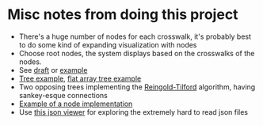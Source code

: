 # Misc notes from doing this project
- There's a huge number of nodes for each crosswalk, it's probably best to do some kind of expanding visualization with nodes
- Choose root nodes, the system displays based on the crosswalks of the nodes. 
- See [draft](draft.sketch) or [example](http://projects.flowingdata.com/tut/interactive_network_demo/)
- [Tree example](http://bl.ocks.org/mbostock/4339083), [flat array tree example](http://bl.ocks.org/d3noob/8329404)
- Two opposing trees implementing the [Reingold-Tilford](http://bl.ocks.org/mbostock/4339184) algorithm, having sankey-esque connections
- [Example of a node implementation](https://flowingdata.com/2012/08/02/how-to-make-an-interactive-network-visualization/)
- Use [this json viewer](http://jsonviewer.stack.hu/) for exploring the extremely hard to read json files